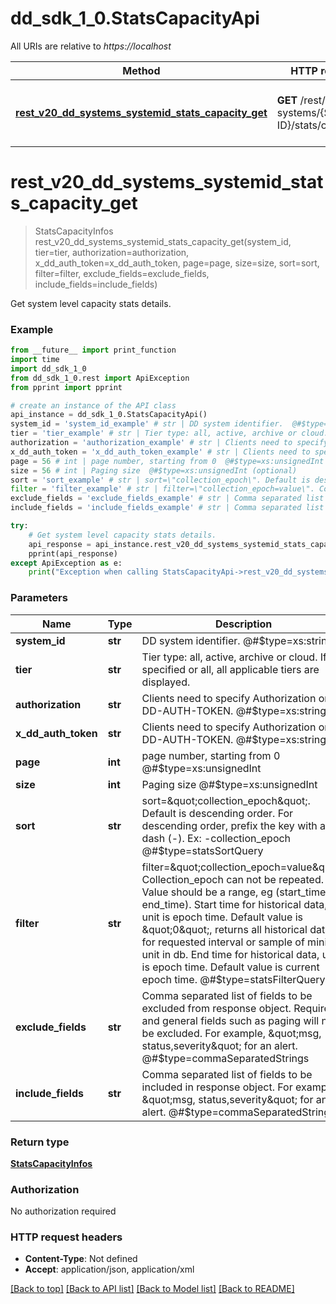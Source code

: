 # dd_sdk_1_0.StatsCapacityApi

All URIs are relative to *https://localhost*

Method | HTTP request | Description
------------- | ------------- | -------------
[**rest_v20_dd_systems_systemid_stats_capacity_get**](StatsCapacityApi.md#rest_v20_dd_systems_systemid_stats_capacity_get) | **GET** /rest/v2.0/dd-systems/{SYSTEM-ID}/stats/capacity | Get system level capacity stats details.


# **rest_v20_dd_systems_systemid_stats_capacity_get**
> StatsCapacityInfos rest_v20_dd_systems_systemid_stats_capacity_get(system_id, tier=tier, authorization=authorization, x_dd_auth_token=x_dd_auth_token, page=page, size=size, sort=sort, filter=filter, exclude_fields=exclude_fields, include_fields=include_fields)

Get system level capacity stats details.

### Example
```python
from __future__ import print_function
import time
import dd_sdk_1_0
from dd_sdk_1_0.rest import ApiException
from pprint import pprint

# create an instance of the API class
api_instance = dd_sdk_1_0.StatsCapacityApi()
system_id = 'system_id_example' # str | DD system identifier.  @#$type=xs:string
tier = 'tier_example' # str | Tier type: all, active, archive or cloud. If not specified or all, all applicable tiers are displayed. (optional)
authorization = 'authorization_example' # str | Clients need to specify Authorization or X-DD-AUTH-TOKEN.  @#$type=xs:string (optional)
x_dd_auth_token = 'x_dd_auth_token_example' # str | Clients need to specify Authorization or X-DD-AUTH-TOKEN.  @#$type=xs:string (optional)
page = 56 # int | page number, starting from 0  @#$type=xs:unsignedInt (optional)
size = 56 # int | Paging size  @#$type=xs:unsignedInt (optional)
sort = 'sort_example' # str | sort=\"collection_epoch\". Default is descending order. For descending order, prefix the key with a dash (-). Ex: -collection_epoch  @#$type=statsSortQuery (optional)
filter = 'filter_example' # str | filter=\"collection_epoch=value\". Collection_epoch can not be repeated. Value should be a range, eg (start_time, end_time). Start time for historical data, unit is epoch time. Default value is \"0\", returns all historical data for requested interval or sample of minimal unit in db. End time for historical data, unit is epoch time. Default value is current epoch time.  @#$type=statsFilterQuery (optional)
exclude_fields = 'exclude_fields_example' # str | Comma separated list of fields to be excluded from response object. Required and general fields such as paging will not be excluded. For example, \"msg, status,severity\" for an alert.  @#$type=commaSeparatedStrings (optional)
include_fields = 'include_fields_example' # str | Comma separated list of fields to be included in response object. For example, \"msg, status,severity\" for an alert.  @#$type=commaSeparatedStrings (optional)

try:
    # Get system level capacity stats details.
    api_response = api_instance.rest_v20_dd_systems_systemid_stats_capacity_get(system_id, tier=tier, authorization=authorization, x_dd_auth_token=x_dd_auth_token, page=page, size=size, sort=sort, filter=filter, exclude_fields=exclude_fields, include_fields=include_fields)
    pprint(api_response)
except ApiException as e:
    print("Exception when calling StatsCapacityApi->rest_v20_dd_systems_systemid_stats_capacity_get: %s\n" % e)
```

### Parameters

Name | Type | Description  | Notes
------------- | ------------- | ------------- | -------------
 **system_id** | **str**| DD system identifier.  @#$type&#x3D;xs:string | 
 **tier** | **str**| Tier type: all, active, archive or cloud. If not specified or all, all applicable tiers are displayed. | [optional] 
 **authorization** | **str**| Clients need to specify Authorization or X-DD-AUTH-TOKEN.  @#$type&#x3D;xs:string | [optional] 
 **x_dd_auth_token** | **str**| Clients need to specify Authorization or X-DD-AUTH-TOKEN.  @#$type&#x3D;xs:string | [optional] 
 **page** | **int**| page number, starting from 0  @#$type&#x3D;xs:unsignedInt | [optional] 
 **size** | **int**| Paging size  @#$type&#x3D;xs:unsignedInt | [optional] 
 **sort** | **str**| sort&#x3D;\&quot;collection_epoch\&quot;. Default is descending order. For descending order, prefix the key with a dash (-). Ex: -collection_epoch  @#$type&#x3D;statsSortQuery | [optional] 
 **filter** | **str**| filter&#x3D;\&quot;collection_epoch&#x3D;value\&quot;. Collection_epoch can not be repeated. Value should be a range, eg (start_time, end_time). Start time for historical data, unit is epoch time. Default value is \&quot;0\&quot;, returns all historical data for requested interval or sample of minimal unit in db. End time for historical data, unit is epoch time. Default value is current epoch time.  @#$type&#x3D;statsFilterQuery | [optional] 
 **exclude_fields** | **str**| Comma separated list of fields to be excluded from response object. Required and general fields such as paging will not be excluded. For example, \&quot;msg, status,severity\&quot; for an alert.  @#$type&#x3D;commaSeparatedStrings | [optional] 
 **include_fields** | **str**| Comma separated list of fields to be included in response object. For example, \&quot;msg, status,severity\&quot; for an alert.  @#$type&#x3D;commaSeparatedStrings | [optional] 

### Return type

[**StatsCapacityInfos**](StatsCapacityInfos.md)

### Authorization

No authorization required

### HTTP request headers

 - **Content-Type**: Not defined
 - **Accept**: application/json, application/xml

[[Back to top]](#) [[Back to API list]](../README.md#documentation-for-api-endpoints) [[Back to Model list]](../README.md#documentation-for-models) [[Back to README]](../README.md)

